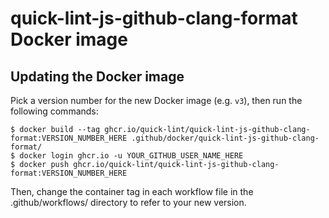 # quick-lint-js-github-clang-format Docker image

## Updating the Docker image

Pick a version number for the new Docker image (e.g. `v3`), then run the
following commands:

    $ docker build --tag ghcr.io/quick-lint/quick-lint-js-github-clang-format:VERSION_NUMBER_HERE .github/docker/quick-lint-js-github-clang-format/
    $ docker login ghcr.io -u YOUR_GITHUB_USER_NAME_HERE
    $ docker push ghcr.io/quick-lint/quick-lint-js-github-clang-format:VERSION_NUMBER_HERE

Then, change the container tag in each workflow file in the .github/workflows/
directory to refer to your new version.
